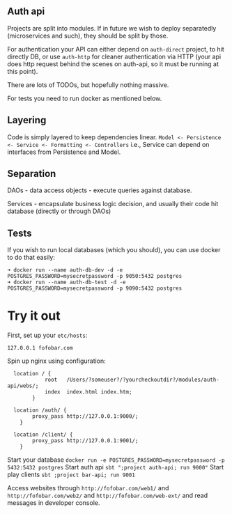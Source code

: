 ## Auth api

Projects are split into modules. If in future we wish to deploy separatedly (microservices and such),
they should be split by those.

For authentication your API can either depend on `auth-direct` project, to hit directly DB, or use
`auth-http` for cleaner authentication via HTTP (your api does http request behind the scenes on auth-api,
so it must be running at this point).

There are lots of TODOs, but hopefully nothing massive.

For tests you need to run docker as mentioned below.

## Layering

Code is simply layered to keep dependencies linear.
`Model <- Persistence <- Service <- Formatting <- Controllers`
i.e., Service can depend on interfaces from Persistence and Model.

## Separation

DAOs - data access objects - execute queries against database.

Services - encapsulate business logic decision, and usually their code hit database (directly or through DAOs)

## Tests

If you wish to run local databases (which you should), you can use docker to do that easily:
```
➜ docker run --name auth-db-dev -d -e POSTGRES_PASSWORD=mysecretpassword -p 9050:5432 postgres
➜ docker run --name auth-db-test -d -e POSTGRES_PASSWORD=mysecretpassword -p 9090:5432 postgres
```

# Try it out

First, set up your `etc/hosts`:
```
127.0.0.1 fofobar.com
```

Spin up nginx using configuration:
```
  location / {
            root   /Users/?someuser?/?yourcheckoutdir?/modules/auth-api/webs/;
            index  index.html index.htm;
        }

  location /auth/ {
	    proxy_pass http://127.0.0.1:9000/;
    }

  location /client/ {
	    proxy_pass http://127.0.0.1:9001/;
	}
```

Start your database `docker run -e POSTGRES_PASSWORD=mysecretpassword -p 5432:5432 postgres`
Start auth api `sbt ";project auth-api; run 9000"`
Start play clients `sbt ;project bar-api; run 9001`

Access websites through `http://fofobar.com/web1/` and `http://fofobar.com/web2/` and `http://fofobar.com/web-ext/` and
read messages in developer console.
